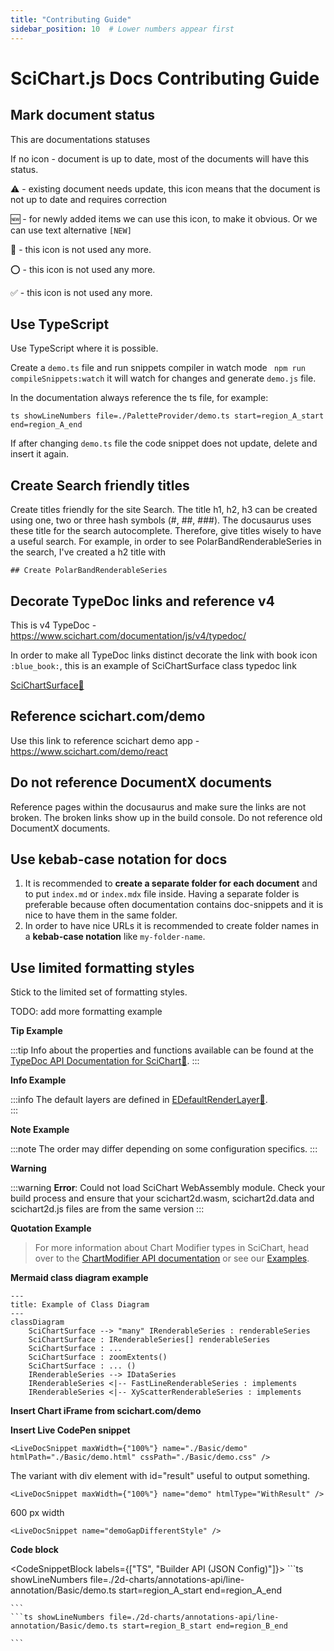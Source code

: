 ```yaml
---
title: "Contributing Guide"
sidebar_position: 10  # Lower numbers appear first
---
```


# SciChart.js Docs Contributing Guide

## Mark document status

This are documentations statuses

If no icon - document is up to date, most of the documents will have this status.

⚠️ - existing document needs update, this icon means that the document is not up to date and requires correction

🆕 - for newly added items we can use this icon, to make it obvious. Or we can use text alternative `[NEW]`

🔄 - this icon is not used any more.

⭕ - this icon is not used any more.

✅ - this icon is not used any more.

## Use TypeScript

Use TypeScript where it is possible.

Create a `demo.ts` file and run snippets compiler in watch mode ` npm run compileSnippets:watch` it will watch for changes and generate `demo.js` file.

In the documentation always reference the ts file, for example:

```text
ts showLineNumbers file=./PaletteProvider/demo.ts start=region_A_start end=region_A_end
```

If after changing `demo.ts` file the code snippet does not update, delete and insert it again.

## Create Search friendly titles

Create titles friendly for the site Search. The title h1, h2, h3 can be created using one, two or three hash symbols (#, ##, ###). The docusaurus uses these title for the search autocomplete. Therefore, give titles wisely to have a useful search. For example, in order to see PolarBandRenderableSeries in the search, I've created a h2 title with 
```
## Create PolarBandRenderableSeries
```

## Decorate TypeDoc links and reference v4

This is v4 TypeDoc - https://www.scichart.com/documentation/js/v4/typedoc/

In order to make all TypeDoc links distinct decorate the link with book icon `:blue_book:`, this is an example of SciChartSurface class typedoc link

[SciChartSurface:blue_book:](https://www.scichart.com/documentation/js/v4/typedoc/classes/scichartsurface.html)

## Reference scichart.com/demo

Use this link to reference scichart demo app - https://www.scichart.com/demo/react

## Do not reference DocumentX documents

Reference pages within the docusaurus and make sure the links are not broken. The broken links show up in the build console. Do not reference old DocumentX documents.

## Use kebab-case notation for docs

1. It is recommended to **create a separate folder for each document** and to put `index.md` or `index.mdx` file inside. Having a separate folder is preferable because often documentation contains doc-snippets and it is nice to have them in the same folder.
2. In order to have nice URLs it is recommended to create folder names in a **kebab-case notation** like `my-folder-name`.

## Use limited formatting styles

Stick to the limited set of formatting styles.

TODO: add more formatting example


**Tip Example**

:::tip
Info about the properties and functions available can be found at the [TypeDoc API Documentation for SciChart:blue_book:](https://www.scichart.com/documentation/js/v4/typedoc/index.html).
:::

**Info Example**

:::info
The default layers are defined in [EDefaultRenderLayer:blue_book:](https://www.scichart.com/documentation/js/current/typedoc/enums/edefaultrenderlayer.html).  
:::

**Note Example**

:::note
The order may differ depending on some configuration specifics.
:::

**Warning**

:::warning
**Error**: Could not load SciChart WebAssembly module. Check your build process and ensure that your scichart2d.wasm, scichart2d.data and scichart2d.js files are from the same version
:::

**Quotation Example**

> For more information about Chart Modifier types in SciChart, head over to the [ChartModifier API documentation](/2d-charts/chart-modifier-api/chart-modifier-api-overview) or see our [Examples](https://www.scichart.com/demo/react).


**Mermaid class diagram example**

```mermaid
---
title: Example of Class Diagram
---
classDiagram
    SciChartSurface --> "many" IRenderableSeries : renderableSeries
    SciChartSurface : IRenderableSeries[] renderableSeries
    SciChartSurface : ...
    SciChartSurface : zoomExtents()
    SciChartSurface : ... ()
    IRenderableSeries --> IDataSeries
    IRenderableSeries <|-- FastLineRenderableSeries : implements
    IRenderableSeries <|-- XyScatterRenderableSeries : implements
```


**Insert Chart iFrame from scichart.com/demo**

<ChartFromSciChartDemo 
    src="https://stagingdemo2.scichart.com/demo/iframe/polar-uniform-heatmap-chart"
    title="Polar Uniform Heatmap Series Chart"
/>

**Insert Live CodePen snippet**

```
<LiveDocSnippet maxWidth={"100%"} name="./Basic/demo" htmlPath="./Basic/demo.html" cssPath="./Basic/demo.css" />
```

The variant with div element with id="result" useful to output something.

```
<LiveDocSnippet maxWidth={"100%"} name="demo" htmlType="WithResult" />
```

600 px width

```
<LiveDocSnippet name="demoGapDifferentStyle" />
```


**Code block**

<CodeSnippetBlock labels={["TS", "Builder API (JSON Config)"]}>
    ```ts showLineNumbers file=./2d-charts/annotations-api/line-annotation/Basic/demo.ts start=region_A_start end=region_A_end

    ```
    ```ts showLineNumbers file=./2d-charts/annotations-api/line-annotation/Basic/demo.ts start=region_B_start end=region_B_end

    ```

</CodeSnippetBlock>
